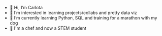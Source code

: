 - 👋 Hi, I’m Carlota
- 👀 I’m interested in learning projects/collabs and pretty data viz
- 🌱 I’m currently learning Python, SQL and training for a marathon with my dog
- 🔪 I'm a chef and now a STEM student
